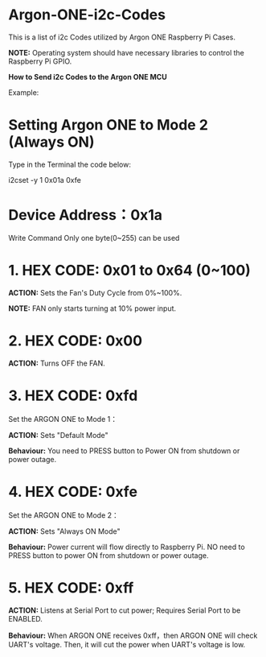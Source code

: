 # Argon-ONE-i2c-Codes
This is a list of i2c Codes utilized by Argon ONE Raspberry Pi Cases. 

**NOTE:** Operating system should have necessary libraries to control the Raspberry Pi GPIO.


**How to Send i2c Codes to the Argon ONE MCU**

Example:
# Setting Argon ONE to Mode 2 (Always ON)
Type in the Terminal the code below:

i2cset -y 1 0x01a 0xfe



# Device Address：**0x1a**

Write Command
Only one byte(0~255) can be used


# 1.  HEX CODE: **0x01 to 0x64** (0~100)
**ACTION:** Sets the Fan's Duty Cycle from 0%~100%. 

**NOTE:** FAN only starts turning at 10% power input.


# 2. HEX CODE: 0x00
**ACTION:** Turns OFF the FAN.


# 3.  HEX CODE: 0xfd
Set the ARGON ONE to Mode 1：

**ACTION:** Sets "Default Mode"

**Behaviour:** You need to PRESS button to Power ON from shutdown or power outage.


# 4.  HEX CODE: 0xfe
Set the ARGON ONE to Mode 2：

**ACTION:** Sets "Always ON Mode"

**Behaviour:** Power current will flow directly to Raspberry Pi. NO need to PRESS button to power ON from shutdown or power outage.


# 5.  HEX CODE: 0xff
**ACTION:** Listens at Serial Port to cut power; Requires Serial Port to be ENABLED.

**Behaviour:** When ARGON ONE receives 0xff，then ARGON ONE will check UART's voltage.
Then, it will cut the power when UART's voltage is low.

